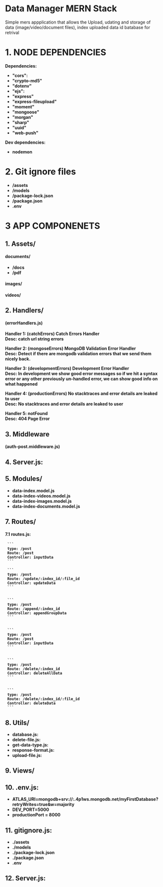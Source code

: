 # Data Manager MERN Stack
<p>
    Simple mers appplication that allows the Upload, udating and storage of data (image/video/document files), index uploaded data id batabase for retrival 
</p>


# 1. NODE DEPENDENCIES 
<p>

<b>Dependencies:<b>

+ "cors":
+ "crypto-md5"
+ "dotenv"
+ "ejs":
+ "express"
+ "express-fileupload"
+ "moment"
+ "mongoose"
+ "morgan"
+ "sharp"
+ "uuid"
+ "web-push"

<b>Dev dependencies:<b> 

+ nodemon

</p>

# 2. Git ignore files 
+ /assets
+ /models
+ /package-lock.json
+ /package.json
+ .env





# 3 APP COMPONENETS 

## 1. Assets/
#### documents/ 
+ /docs 
+ /pdf 
   
#### images/
#### videos/
    
## 2. Handlers/
#### (errorHandlers.js)
    
Handler 1: (catchErrors) Catch Errors Handler <br>
Desc:  catch url string errors
    
Handler 2: (mongoseErrors) MongoDB Validation Error Handler <br>
Desc:  Detect if there are mongodb validation errors that we send them nicely back.
    
Handler 3:  (developmentErrors) Development Error Handler <br>
Desc:  In development we show good error messages so if we hit a syntax error or any other previously un-handled error, we can show good info on what happened

Handler 4:  (productionErrors) No stacktraces and error details are leaked to user <br>
Desc:  No stacktraces and error details are leaked to user

Handler 5:  notFound <br>
Desc:   404 Page Error
    
    
## 3. Middleware
####  (auth-post.middleware.js)
    
## 4. Server.js:
    
## 5. Modules/
+ data-index.model.js
+ data-index-videos.model.js
+ data-index-images.model.js
+ data-index-documents.model.js
   
## 7. Routes/
#### 7.1 routes.js:
    
     ```
     type: /post
     Route: /post
     Controller: inputData
     ```
    
     ```
     type: /post
     Route: /update/:index_id/:file_id
     Controller: updateData
     ```
    
    
     ```
     type: /post
     Route: /append/:index_id
     Controller: appendGroupData
     ```
    
    
     ```
     type: /post
     Route: /post
     Controller: inputData
     ```
    
    
     ```
     type: /post
     Route: /delete/:index_id
     Controller: deleteAllData
     ```
    
    
     ```
     type: /post
     Route: /delete/:index_id/:file_id
     Controller: deleteData
     ```
    
## 8. Utils/
+ database.js:
+ delete-file.js:
+ get-data-type.js:
+ response-format.js:
+ upload-file.js:
    
## 9. Views/
    
## 10. .env.js:   
+ ATLAS_URI=mongodb+srv://<UserName>:<password>.4p1ws.mongodb.net/myFirstDatabase?retryWrites=true&w=majority
+ DEV_PORT=5000
+ productionPort = 8000

      
      
## 11. gitignore.js:
+ ./assets
+ ./models
+ ./package-lock.json
+ ./package.json
+ .env
    
## 12. Server.js:







